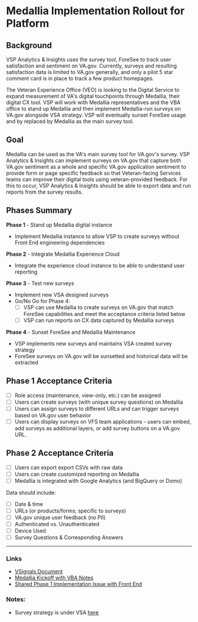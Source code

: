 # Medallia Implementation Rollout for Platform

## Background
VSP Analytics & Insights uses the survey tool, ForeSee to track user satisfaction and sentiment on VA.gov. Currently, surveys and resulting satisfaction data is limited to VA.gov generally, and only a pilot 5 star comment card is in place to track a few product homepages.

The Veteran Experience Office (VEO) is looking to the Digital Service to expand measurement of VA's digital touchpoints through Medallia, their digital CX tool. VSP will work with Medallia representatives and the VBA office to stand up Medallia and then implement Medallia-run surveys on VA.gov alongside VSA strategy. VSP will eventually sunset ForeSee usage and by replaced by Medallia as the main survey tool.

## Goal
Medallia can be used as the VA's main survey tool for VA.gov's survey. VSP Analytics & Insights can implement surveys on VA.gov that capture both VA.gov sentiment as a whole and specific VA.gov application sentiment to provide form or page specific feedback so that Veteran-facing Services teams can improve their digital tools using veteran-provided feedback. For this to occur, VSP Analytics & Insights should be able to export data and run reports from the survey results.

## Phases Summary
**Phase 1** - Stand up Medallia digital instance
- Implement Medallia instance to allow VSP to create surveys without Front End engineering dependencies

**Phase 2** - Integrate Medallia Experience Cloud
- Integrate the experience cloud instance to be able to understand user reporting

**Phase 3** - Test new surveys
- Implement new VSA designed surveys
- Go/No Go for Phase 4:
    - [ ] VSP can use Medallia to create surveys on VA.gov that match ForeSee capabilities and meet the acceptance criteria listed below
    - [ ] VSP can run reports on CX data captured by Medallia surveys

**Phase 4** - Sunset ForeSee and Medallia Maintenance
- VSP implements new surveys and maintains VSA created survey strategy
- ForeSee surveys on VA.gov will be sunsetted and historical data will be extracted

## Phase 1 Acceptance Criteria
- [ ] Role access (maintenance, view-only, etc.) can be assigned
- [ ] Users can create surveys (with unique survey questions) on Medallia
- [ ] Users can assign surveys to different URLs and can trigger surveys based on VA.gov user behavior
- [ ] Users can display surveys on VFS team applications - users can embed, add surveys as additional layers, or add survey buttons on a VA.gov URL.

## Phase 2 Acceptance Criteria
- [ ] Users can export export CSVs with raw data
- [ ] Users can create customized reporting on Medallia
- [ ] Medallia is integrated with Google Analytics (and BigQuery or Domo)

Data should include:
- [ ] Date & time
- [ ] URLs (or products/forms; specific to surveys)
- [ ] VA.gov unique user feedback (no PII)
- [ ] Authenticated vs. Unauthenticated
- [ ] Device Used
- [ ] Survey Questions & Corresponding Answers

---

### Links
- [VSignals Document](https://github.com/department-of-veterans-affairs/va.gov-team/blob/master/teams/vsp/teams/insights-analytics/analytics-tools/vsignals.md)
- [Medallia Kickoff with VBA Notes](https://github.com/department-of-veterans-affairs/va.gov-team/issues/4649#issuecomment-576377268)
- [Shared Phase 1 Implementation Issue with Front End](https://github.com/department-of-veterans-affairs/va.gov-team/blob/master/teams/vsp/teams/insights-analytics/analytics-tools/vsignals.md)

### Notes:
- Survey strategy is under VSA [here](https://docs.google.com/document/d/1KCvHwlIaoEzpg9xjUsGu1raEORXh1jJKyWULi7jZMUw/edit)
